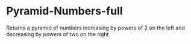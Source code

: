 # Pyramid-Numbers-full
Returns a pyramid of numbers increasing by powers of 2 on the left and decreasing by powers of two on the right
